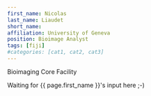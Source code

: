 ```yaml
---
first_name: Nicolas
last_name: Liaudet
short_name: 
affiliation: University of Geneva
position: Bioimage Analyst
tags: [fiji]
#categories: [cat1, cat2, cat3]
---
```

Bioimaging Core Facility

Waiting for {{ page.first_name }}'s input here ;-)


